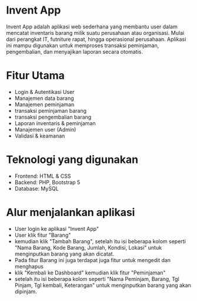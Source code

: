 


# Invent App

Invent App adalah aplikasi web sederhana yang membantu user dalam mencatat inventaris barang milik suatu perusahaan atau organisasi. Mulai dari perangkat IT, futniture rapat, hingga operasional perusahaan. Aplikasi ini mampu digunakan untuk memproses transaksi peminjaman,  pengembalian, dan menyajikan laporan secara otomatis.

# Fitur Utama 

- Login  & Autentikasi User
- Manajemen data barang
- Manajemen peminjaman
- transaksi peminjaman barang
- transaksi pengembalian barang
- Laporan inventaris & peminjaman
- Manajemen user (Admin)
- Validasi & keamanan

# Teknologi yang digunakan

- Frontend: HTML & CSS
- Backend: PHP, Bootstrap 5
- Database: MySQL

# Alur menjalankan aplikasi

- User login ke aplikasi "Invent App"
- User klik fitur "Barang" 
- kemudian klik "Tambah Barang", setelah itu isi beberapa kolom seperti "Nama Barang, Kode Barang, Jumlah, Kondisi, Lokasi" untuk menginputkan barang yang akan dicatat.
- Pada fitur Barang ini juga terdapat juga fitur untuk mengedit dan menghapus 
- klik "Kembali ke Dashboard" kemudian klik fitur "Peminjaman"
- setelah itu isi beberapa kolom seperti "Nama Peminjam, Barang, Tgl Pinjam,  Tgl kembali, Keterangan" untuk menginputkan barang yang akan dipinjam.

